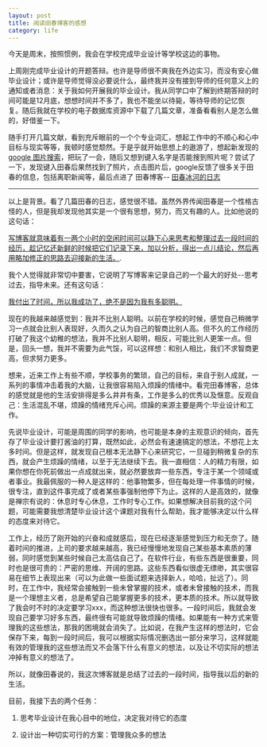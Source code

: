 ```yaml
---
layout: post
title: 阅读田春博客的感想 
category: life
---
```


今天是周末，按照惯例，我会在学校完成毕业设计等学校这边的事物。

上周刚完成毕业设计的开题答辩。也许是导师很不爽我在外边实习，而没有安心做毕业设计；或许是导师觉得没必要说什么，最终我并没有接到导师的任何意义上的通知或者消息：关于我如何开展我的毕业设计。我从同学口中了解到终期答辩的时间可能是12月底，想想时间并不多了，我也不能坐以待毙，等待导师的记忆恢复。随后我就在学校的电子数据库资源中下载了几篇文章，准备看看别人是怎么做的，好借鉴一下。

随手打开几篇文献，看到充斥眼前的一个个专业词汇，想起工作中的不顺心和心中目标与现实等等，我顿时感觉颓然。于是乎就开始思想上的遨游了，想起新发现的[google 图片搜索](http://www.google.com.hk/imghp?hl=zh-CN&amp;tab=wi)，把玩了一会，随后又想到键入名字是否能搜到照片呢？尝试了一下，发现键入田春后果然找到了照片，点击图片后，google反馈了很多关于田春的信息，包括离职新闻等，最后点进了 田春博客-- [田春冰河的日志](http://tianchunbinghe.blog.163.com/)

<hr />

以上是背景。看了几篇田春的日志，感觉很不错。虽然外界传闻田春是一个性格古怪的人，但是我却发现他其实是一个很有思想，努力，而又有趣的人。比如他说的这句话：

[写博客就意味着有一两个小时的空闲时间可以静下心来思考和整理过去一段时间的经历，趁记忆还新鲜的时候把它们记录下来，加以分析，得出一点儿结论，然后再用略加修正的思路去迎接新的生活。](http://tianchunbinghe.blog.163.com/blog/static/700120119249103666/). 

我个人觉得就非常切中要害，它说明了写博客来记录自己的一个最大的好处--思考过去，指导未来。还有这句话：

<a href="http://tianchunbinghe.blog.163.com/blog/static/70012007101705531836/" target="_blank">我付出了时间，所以我成功了，绝不是因为我有多聪明。</a>

现在的我越来越感觉到：我并不比别人聪明。以前在学校的时候，感觉自己稍微学习一点就会比别人表现好，久而久之认为自己的智商比别人高。但不久的工作经历打破了我这个幼稚的想法，我并不比别人聪明，相反，可能比别人更笨一点。但是，回头一想，我并不需要为此气馁，可以这样想：和别人相比，我们不求智商更高，但求努力更多。

想来，近来工作上有些不顺，学校事务的繁琐，自己的目标，来自于别人成就，一系列的事情冲击着我的大脑，让我很容易陷入烦躁的情绪中。看完田春博客，总体的感觉就是他的生活安排得是多么井井有条，工作是多么的优秀以及惬意。反观自己：生活混乱不堪，烦躁的情绪充斥心间。烦躁的来源主要是两个:毕业设计和工作。

先说毕业设计，可能是周围的同学的影响，也可能是本身的主观意识的倾向，首先存了毕业设计要打酱油的打算，既然如此，必然会有速速搞定的想法，不想花上太多时间。但是这样，就发现自己根本无法静下心来研究它，一旦碰到稍微复杂的东西，就会产生烦躁的情绪，以至于无法继续下去。我一直相信：人的精力有限，如果你想在你死前做出一点成就出来，就必然要放弃一些东西，专注于某一个领域或者事业。我最佩服的一种人是这样的：他事物繁多，但在每处理一件事情的时候，很专注，直到这件事完成了或者某些事强制他停下为止。这样的人是高效的，就像是禅宗有说的：休息时专心休息，工作时专心工作。如果想解决目前我的这个问题，可能需要我想清楚毕业设计这个课题对我有什么帮助，我才能够决定以什么样的态度来对待它。

工作上，经历了刚开始的兴奋和成就感后，现在已经逐渐感觉到压力和无奈了。随着时间的推进，上司的要求越来越高，我已经慢慢地发现自己某些基本素质的薄弱，同时感觉到某些时候自己太高估自己了。在软件行业，有些东西是很重要，同时也是很可贵的：严密的思维、开阔的思路。这些东西看似很虚无缥缈，其实很容易在细节上表现出来（可以为此做一些面试题来选择新人，哈哈，扯远了）。同时，在工作中，我经常会接触到一些未曾掌握的技术，或者未曾接触的技术，而我是一个理想主义者，总是希望自己能掌握更多的技术，更本质的技术。所以就导致了我会时不时的决定要学习xxx，而这种想法很快也很多。一段时间后，我就会发现自己要学习好多东西，最终很有可能就导致烦躁的情绪。如果能有一种方式来管理我的这些想法，那我的困境就会消失了。比如说，在我产生这样的想法时，它会保存下来，每到一段时间后，我可以根据实际情况删选出一部分来学习，这样就能有效的管理我的这些想法而又不会落下什么有意义的想法，以及让不切实际的想法冲掉有意义的想法了。

所以，就像田春说的，我这次博客就是总结了过去的一段时间，指导我以后的新的生活。

目前，我接下去的两个任务：

1. 思考毕业设计在我心目中的地位，决定我对待它的态度

2. 设计出一种切实可行的方案：管理我众多的想法
